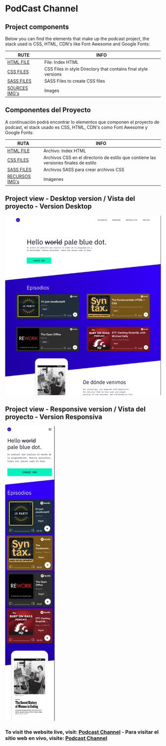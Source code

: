# PodCast Channel

## Project components

Below you can find the elements that make up the podcast project, the stack used is CSS, HTML, CDN's like Font Awesome and Google Fonts:

|     RUTE                                       | INFO                        |
|------------------------------------------------|-----------------------------|
|[HTML FILE](https://bit.ly/3hliVER)             |File: Index HTML             |
|[CSS FILES](https://bit.ly/3ocwOGS)             |CSS Files in style Directory that contains final style versions  |
|[SASS FILES](https://bit.ly/33GfoZB)            |SASS Files to create CSS files|
|[SOURCES IMG's](https://bit.ly/3flntbP)            |Images|


## Componentes del Proyecto

A continuación podrá encontrar lo elementos que componen el proyecto de podcast, el stack usado es CSS, HTML, CDN's como Font Awesome y Google Fonts:

|     RUTA                                       | INFO                        |
|------------------------------------------------|-----------------------------|
|[HTML FILE](https://bit.ly/3hliVER)             |Archivo: Index HTML             |
|[CSS FILES](https://bit.ly/3ocwOGS)             |Archivos CSS en el directorio de estilo que contiene las versiones finales de estilo  |
|[SASS FILES](https://bit.ly/33GfoZB)            |Archivos SASS para crear archivos CSS|
|[RECURSOS IMG's](https://bit.ly/3flntbP)        |Imágenes|


## Project view - Desktop version / Vista del proyecto - Version Desktop

![Podcast Desktop Version](https://github.com/davidcastellanos/davidcastellanos.github.io/blob/master/readme_files/podcast_webView.png)


## Project view - Responsive version / Vista del proyecto - Version Responsiva

![Podcast Responsive Version](https://github.com/davidcastellanos/davidcastellanos.github.io/blob/master/readme_files/podcast_responsiveView_.png)


### To visit the website live, visit: [Podcast Channel](https://davidcastellanos.github.io/) - Para visitar el sitio web en vivo, visite: [Podcast Channel](https://davidcastellanos.github.io/)

